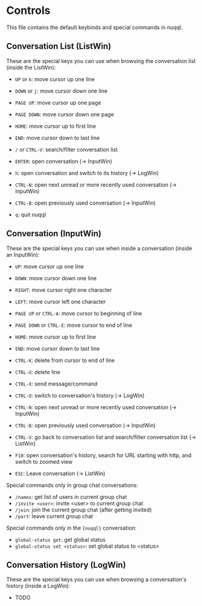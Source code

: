 # Controls

This file contains the default keybinds and special commands in nuqql.

## Conversation List (ListWin)

These are the special keys you can use when browsing the conversation list
(inside the ListWin):

* `UP` or `k`: move cursor up one line
* `DOWN` or `j`: move cursor down one line
* `PAGE UP`: move cursor up one page
* `PAGE DOWN`: move cursor down one page
* `HOME`: move cursor up to first line
* `END`: move cursor down to last line
* `/` or `CTRL-V`: search/filter conversation list

* `ENTER`: open conversation (-> InputWin)
* `h`: open conversation and switch to its history (-> LogWin)
* `CTRL-N`: open next unread or more recently used conversation (-> InputWin)
* `CTRL-B`: open previously used conversation (-> InputWin)

* `q`: quit nuqql

## Conversation (InputWin)

These are the special keys you can use when inside a conversation (inside an
InputWin):

* `UP`: move cursor up one line
* `DOWN`: move cursor down one line
* `RIGHT`: move cursor right one character
* `LEFT`: move cursor left one character
* `PAGE UP` or `CTRL-A`: move cursor to beginning of line
* `PAGE DOWN` or `CTRL-E`: move cursor to end of line
* `HOME`: move cursor up to first line
* `END`: move cursor down to last line

* `CTRL-K`: delete from cursor to end of line
* `CTRL-U`: delete line

* `CTRL-X`: send message/command
* `CTRL-O`: switch to conversation's history (-> LogWin)

* `CTRL-N`: open next unread or more recently used conversation (-> InputWin)
* `CTRL-B`: open previously used conversation (-> InputWin)
* `CTRL-V`: go back to conversation list and search/filter conversation list
  (-> ListWin)

* `F10`: open conversation's history, search for URL starting with http, and
  switch to zoomed view

* `ESC`: Leave conversation (-> ListWin)

Special commands only in group chat conversations:

* `/names`: get list of users in current group chat
* `/invite <user>`: invite \<user\> to current group chat
* `/join`: join the current group chat (after getting invited)
* `/part`: leave current group chat

Special commands only in the `{nuqql}` conversation:

* `global-status get`: get global status
* `global-status set <status>`: set global status to \<status\>

##  Conversation History (LogWin)

These are the special keys you can use when browsing a conversation's history
(inside a LogWin):

* TODO
